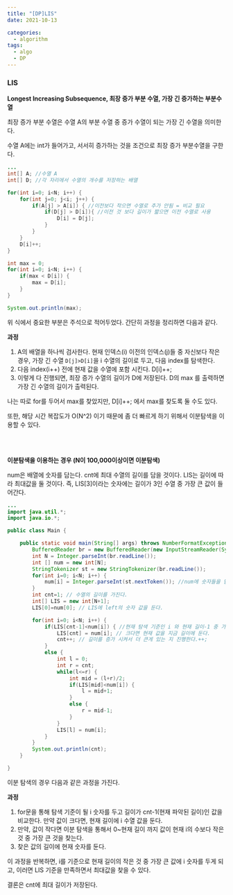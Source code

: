 ```yaml
---
title: "[DP]LIS"
date: 2021-10-13

categories:
  - algorithm
tags:
  - algo
  - DP
---
```



### LIS

**Longest Increasing Subsequence, 최장 증가 부분 수열, 가장 긴 증가하는 부분수열**

최장 증가 부분 수열은 수열 A의 부분 수열 중 증가 수열이 되는 가장 긴 수열을 의미한다.



수열 A에는 int가 들어가고, 서서히 증가하는 것을 조건으로 최장 증가 부분수열을 구한다.

```java
...
int[] A; //수열 A
int[] D; //각 자리에서 수열의 개수를 저장하는 배열

for(int i=0; i<N; i++) {
	for(int j=0; j<i; j++) {
		if(A[j] > A[i]) { //이전보다 작으면 수열로 추가 안됨 = 비교 필요
			if(D[j] > D[i]){ //이전 것 보다 길이가 짧으면 이전 수열로 사용
				D[i] = D[j];
			}
		}
	}
	D[i]++;
}

int max = 0;
for(int i=0; i<N; i++) {
	if(max < D[i]) {
		max = D[i];
	}
}

System.out.println(max);
```

위 식에서 중요한 부분은 주석으로 적어두었다. 간단히 과정을 정리하면 다음과 같다.

**과정**

1. A의 배열을 하나씩 검사한다. 현재 인덱스(i) 이전의 인덱스(j)들 중 자신보다 작은 경우, 가장 긴 수열 `D[j]>D[i]`을 i 수열의 길이로 두고, 다음 index를 탐색한다.
2. 다음 index(i++) 전에 현재 값을 수열에 포함 시킨다. D[i]++;
3. 이렇게 다 진행되면, 최장 증가 수열의 길이가 D에 저장된다. D의 max 를 출력하면 가장 긴 수열의 길이가 출력된다.

나는 따로 for를 두어서 max를 찾았지만, D[i]++; 에서 max를 찾도록 둘 수도 있다.

또한, 해당 시간 복잡도가 O(N^2) 이기 때문에 좀 더 빠르게 하기 위해서 이분탐색을 이용할 수 있다.


<br>
<br>

**이분탐색을 이용하는 경우 (N이 100,000이상이면 이분탐색)**

num은 배열에 숫자를 담는다. cnt에 최대 수열의 길이를 담을 것이다. LIS는 길이에 따라 최대값을 둘 것이다. 즉, LIS[3]이라는 숫자에는 길이가 3인 수열 중 가장 큰 값이 들어간다.

```java
...
import java.util.*;
import java.io.*;

public class Main {

	public static void main(String[] args) throws NumberFormatException, IOException {
		BufferedReader br = new BufferedReader(new InputStreamReader(System.in));
		int N = Integer.parseInt(br.readLine());
		int [] num = new int[N];
		StringTokenizer st = new StringTokenizer(br.readLine());
		for(int i=0; i<N; i++) {
			num[i] = Integer.parseInt(st.nextToken()); //num에 숫자들을 담는다.
		}
		int cnt=1; // 수열의 길이를 가진다.
		int[] LIS = new int[N+1];
		LIS[0]=num[0]; // LIS에 left의 숫자 값을 둔다.

		for(int i=0; i<N; i++) {
			if(LIS[cnt-1]<num[i]) { //현재 탐색 기준인 i 와 현재 길이-1 중 가장 큰 값을 비교한다.
				LIS[cnt] = num[i]; // 크다면 현재 값을 지금 길이에 둔다.
				cnt++; // 길이를 증가 시켜서 더 큰게 있는 지 진행한다.++;
			}
			else {
				int l = 0;
				int r = cnt;
				while(l<=r) {
					int mid = (l+r)/2;
					if(LIS[mid]<num[i]) {
						l = mid+1;
					}
					else {
						r = mid-1;
					}
				}
				LIS[l] = num[i];
			}
		}
		System.out.println(cnt);
	}

}
```

이분 탐색의 경우 다음과 같은 과정을 가진다.

**과정**

1. for문을 통해 탐색 기준이 될 i 숫자를 두고 길이가 cnt-1(현재 파악된 길이)인 값을 비교한다. 만약 값이 크다면, 현재 길이에 i 수열 값을 둔다.
2. 만약, 값이 작다면 이분 탐색을 통해서 0~현재 길이 까지 값이 현재 i의 수보다 작은 것 중 가장 큰 것을 찾는다.
3. 찾은 값의 길이에 현재 숫자를 둔다.

이 과정을 반복하면, i를 기준으로 현재 길이의 작은 것 중 가장 큰 값에 i 숫자를 두게 되고, 이러면 LIS 기준을 만족하면서 최대값을 찾을 수 있다.

결론은 cnt에 최대 길이가 저장된다.

<br>
<br>